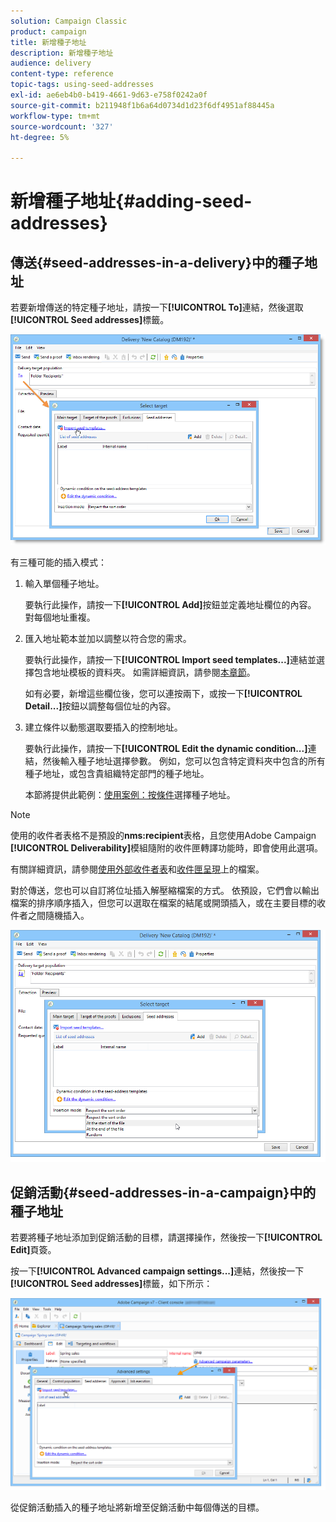 ```yaml
---
solution: Campaign Classic
product: campaign
title: 新增種子地址
description: 新增種子地址
audience: delivery
content-type: reference
topic-tags: using-seed-addresses
exl-id: ae6eb4b0-b419-4661-9d63-e758f0242a0f
source-git-commit: b211948f1b6a64d0734d1d23f6df4951af88445a
workflow-type: tm+mt
source-wordcount: '327'
ht-degree: 5%

---
```


# 新增種子地址{#adding-seed-addresses}

## 傳送{#seed-addresses-in-a-delivery}中的種子地址

若要新增傳送的特定種子地址，請按一下&#x200B;**[!UICONTROL To]**&#x200B;連結，然後選取&#x200B;**[!UICONTROL Seed addresses]**&#x200B;標籤。

![](assets/s_ncs_user_edit_del_addresses_tab.png)

有三種可能的插入模式：

1. 輸入單個種子地址。

   要執行此操作，請按一下&#x200B;**[!UICONTROL Add]**&#x200B;按鈕並定義地址欄位的內容。 對每個地址重複。

1. 匯入地址範本並加以調整以符合您的需求。

   要執行此操作，請按一下&#x200B;**[!UICONTROL Import seed templates...]**&#x200B;連結並選擇包含地址模板的資料夾。 如需詳細資訊，請參閱[本章節](../../delivery/using/creating-seed-addresses.md#creating-seed-address-templates)。

   如有必要，新增這些欄位後，您可以連按兩下，或按一下&#x200B;**[!UICONTROL Detail...]**&#x200B;按鈕以調整每個位址的內容。

1. 建立條件以動態選取要插入的控制地址。

   要執行此操作，請按一下&#x200B;**[!UICONTROL Edit the dynamic condition...]**&#x200B;連結，然後輸入種子地址選擇參數。 例如，您可以包含特定資料夾中包含的所有種子地址，或包含貴組織特定部門的種子地址。

   本節將提供此範例：[使用案例：按條件](../../delivery/using/use-case--selecting-seed-addresses-on-criteria.md)選擇種子地址。

>[!NOTE]
>
>使用的收件者表格不是預設的&#x200B;**nms:recipient**&#x200B;表格，且您使用Adobe Campaign **[!UICONTROL Deliverability]**&#x200B;模組隨附的收件匣轉譯功能時，即會使用此選項。
>
>有關詳細資訊，請參閱[使用外部收件者表](../../delivery/using/using-an-external-recipient-table.md)和[收件匣呈現](../../delivery/using/inbox-rendering.md)上的檔案。

對於傳送，您也可以自訂將位址插入解壓縮檔案的方式。 依預設，它們會以輸出檔案的排序順序插入，但您可以選取在檔案的結尾或開頭插入，或在主要目標的收件者之間隨機插入。

![](assets/s_ncs_user_edit_del_addresses_sort.png)

## 促銷活動{#seed-addresses-in-a-campaign}中的種子地址

若要將種子地址添加到促銷活動的目標，請選擇操作，然後按一下&#x200B;**[!UICONTROL Edit]**&#x200B;頁簽。

按一下&#x200B;**[!UICONTROL Advanced campaign settings...]**&#x200B;連結，然後按一下&#x200B;**[!UICONTROL Seed addresses]**&#x200B;標籤，如下所示：

![](assets/s_ncs_user_edit_op_addresses_tab.png)

從促銷活動插入的種子地址將新增至促銷活動中每個傳送的目標。
